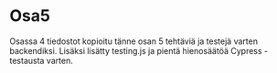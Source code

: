 <h1>Osa5</h1>
<p>Osassa 4 tiedostot kopioitu tänne osan 5 tehtäviä ja testejä varten backendiksi. Lisäksi lisätty testing.js ja pientä hienosäätöä Cypress -testausta varten.</p>
